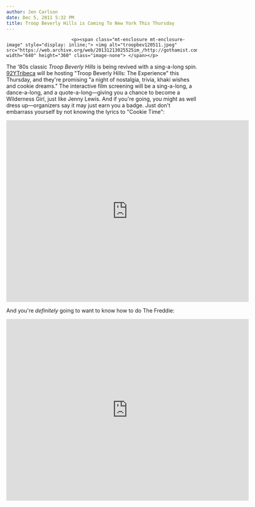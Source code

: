 ```yaml
---
author: Jen Carlson
date: Dec 5, 2011 5:32 PM
title: Troop Beverly Hills is Coming To New York This Thursday
---
```



                            
                            
                            
                            <p><span class="mt-enclosure mt-enclosure-image" style="display: inline;"> <img alt="troopbev120511.jpeg" src="https://web.archive.org/web/20131213025525im_/http://gothamist.com/attachments/arts_jen/troopbev120511.jpeg" width="640" height="360" class="image-none"> </span></p>

<p>The &apos;80s classic <em>Troop Beverly Hills</em> is being revived with a sing-a-long spin. <a href="https://web.archive.org/web/20131213025525/http://www.92y.org/tribeca/tickets/production.aspx?pid=77995">92YTribeca</a> will be hosting &quot;Troop Beverly Hills: The Experience&quot; this Thursday, and they&apos;re promising &quot;a night of nostalgia, trivia, khaki wishes and cookie dreams.&quot; The interactive film screening will be a sing-a-long, a dance-a-long, and a quote-a-long&#x2014;giving you a chance to become a Wilderness Girl, just like Jenny Lewis. And if you&apos;re going, you might as well dress up&#x2014;organizers say it may just earn you a badge. Just don&apos;t embarrass yourself by not knowing the lyrics to &quot;Cookie Time&quot;:</p>

<p><iframe width="640" height="480" src="https://web.archive.org/web/20131213025525if_/http://www.youtube.com/embed/HJhchLeR1X0" frameborder="0" allowfullscreen></iframe></p>

<p>And you&apos;re <em>definitely</em> going to want to know how to do The Freddie:</p>

<p><iframe width="640" height="480" src="https://web.archive.org/web/20131213025525if_/http://www.youtube.com/embed/I-CsN4JL8ms" frameborder="0" allowfullscreen></iframe></p>
                            
                            
                            